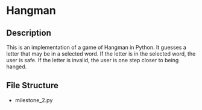 # Hangman

## Description
This is an implementation of a game of Hangman in Python. It guesses a letter that may be in a selected word. If the letter is in the selected word, the user is safe. If the letter is invalid, the user is one step closer to being hanged.

## File Structure
- milestone_2.py